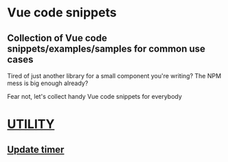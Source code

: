 # Vue code snippets
## Collection of Vue code snippets/examples/samples for common use cases

Tired of just another library for a small component you're writing?
The NPM mess is big enough already?

Fear not, let's collect handy Vue code snippets for everybody

# [UTILITY](./utility)

## [Update timer](./utility/update-timer/UpdateTimer.md)
